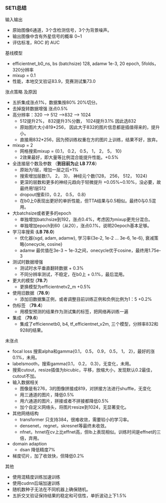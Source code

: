 ### SETI总结

输入输出

- 原始图像6通道，3个含检测信号，3个为背景噪声。
- 输出图像中含有外星信号的概率 0~1
- 评估标准，ROC 的 AUC

基线模型

- efficientnet_b0_ns, bs (batchsize) 128, adamw 1e-3, 20 epoch, 5folds，320分辨率
- mixup = 0.1
- 性能，本地交叉验证83.9，竞赛测试集73.0

涨点策略 及原因

- 五折集成涨点1%，数据集按80% 20%切分。
- 去掉旋转数据增强 涨点0.5%
- 高分辨率：320 --> 512 -->832 --> 1024
  - 512提升2%， 832提升3%分数， 1024提升3.1% 因此选832
  - 原始图片大小819*256， 因此大于832的图片信息都是插值得来的，提升小。
  - 直接用832*256，因为预训练权重在方的图片上训练，结果不好，放弃。
- mixup = 2
  - 网格搜索mixup = {0.1， 0.2， 0.5， 1， 2， 5， 10}
  - 2效果最好，即大量等比例混合能提升性能。+0.5%
- 全连接层个数及参数 （**到目前为止 LB 77.6**）
  - 原始为1层，增加一层之后+1%
  - 搜索增加层数{1， 2， 3}， 神经元个数{128， 256， 512， 1024}
  - 更深的层数和更多的神经元趋向于轻微提升 +0.05%~0.10%，没必要，故最终用1层512
  - dropout搜索{0，0.2， 0.5， 0.8}
  - 在b0上0表现出更好的单折性能，但TTA结果与0.5相似。最终0与0.5混用。
- 大batchsize或者更多的epoch
  - 单独增加batchsize到192，涨点0.4%，考虑因为mixup更充分混合。
  - 单独增加epoch到60（从20），涨点0.1%，说明20epoch基本足够。
- 学习率搜索 (**LB 78.0**)
  - 优化器{sgd, adam, adamw}, 学习率{3e-2, 1e-2 ... 3e-6, 1e-6}, 衰减策略{onecycle, cosine}
  - adamw 最优值在3e-3 ~ 1e-3之间，onecycle优于cosine，最终用1.75e-3
- 测试时数据增强
  - 测试时水平垂直翻转数据 + 0.3%
  - 不同分辨率测试，不稳定，在b0上 + 0.1%，最后混用。
- 更大的模型 (**78.7**)
  - 更换模型为efficientnetv2_m +0.5%
- 使用旧数据（**78.9**）
  - 添加旧数据集正例，或者调整目前训练正例和负例比例为1：5 +0.2%
- 伪标签 （**79.4**）
  - 用模型预测的结果作为测试集的标签，把网络再训练一遍
- 集成 （**79.6**）
  - 集成了efficiennetb0, b4, tf_efficientnet_v2m, 三个模型，分辨率832和928的结果。



未涨点

- focal loss 搜索alpha和gamma{0.1， 0.5， 0.9， 0.5， 1， 2}，最好的涨0.1%，未用。
- labelsmooth，搜索gamma{0.1， 0.2， 0.3}，无变化，未用。
- 搜索cutout，resize插值为bicubic，平移，放缩大小，发现默认0.2最佳，cutout不加。
- 输入数据相关
  - 图像是有276，3的图像拼接成819，对拼接方法进行shuffle，无变化
  - 用三通道的图片，降低0.5%
  - 用六通道的图片，拼接或者不拼接都降低0.5%
  - 加个自定义网络头，将图片resize到1024，无显著变化。
- 其他网络结构
  - transformer 只支持384，很难收敛，需要较小的学习率。
  - densenet，regnet，skresnet等最终未收敛。
  - nfnet，hrnet在cv上比effnet高，但lb上表现相似。训练时间是effnet的三倍，弃用。
- domain adaption
  - dsan 降低精度7%
- 梯度切片，加了收敛快，但降低0.2%

其他

- 使用混精度训练加速训练
- 使用cudnn后端加速训练
- 随机数种子无法在不同机器上确保随机。
- 五折交叉验证保持结果的稳定和可信性，单折波动上下1.5%


